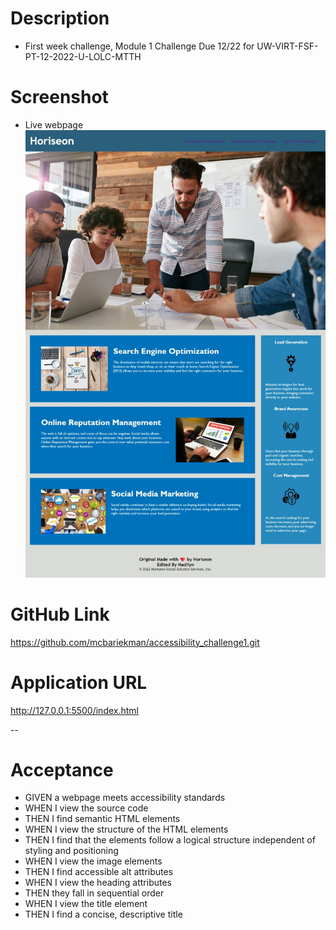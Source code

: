 # Description
* First week challenge, Module 1 Challenge Due 12/22
for UW-VIRT-FSF-PT-12-2022-U-LOLC-MTTH

# Screenshot
* Live webpage
![Live Page](./assets/images/live%20webpage.jpeg)

# GitHub Link
https://github.com/mcbariekman/accessibility_challenge1.git

# Application URL
http://127.0.0.1:5500/index.html

--

# Acceptance 
* GIVEN a webpage meets accessibility standards
* WHEN I view the source code
* THEN I find semantic HTML elements
* WHEN I view the structure of the HTML elements
* THEN I find that the elements follow a logical structure independent of styling and positioning
* WHEN I view the image elements
* THEN I find accessible alt attributes
* WHEN I view the heading attributes
* THEN they fall in sequential order
* WHEN I view the title element
* THEN I find a concise, descriptive title